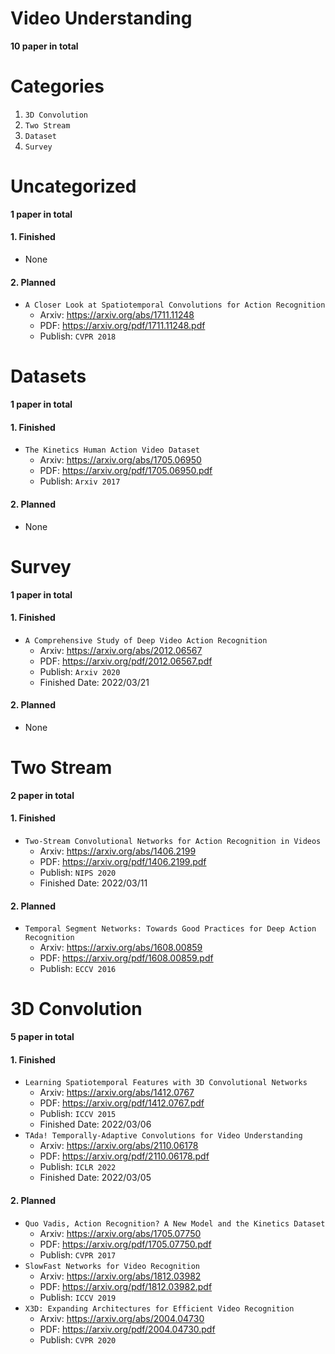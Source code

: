# Video Understanding

**10 paper in total**









# Categories

1. `3D Convolution`
2. `Two Stream`
3. `Dataset`
4. `Survey`







# Uncategorized

**1 paper in total**

#### 1. Finished

- None

#### 2. Planned

- `A Closer Look at Spatiotemporal Convolutions for Action Recognition`
  - Arxiv: https://arxiv.org/abs/1711.11248
  - PDF: https://arxiv.org/pdf/1711.11248.pdf
  - Publish: `CVPR 2018`







# Datasets

**1 paper in total**

#### 1. Finished

- `The Kinetics Human Action Video Dataset`
  - Arxiv: https://arxiv.org/abs/1705.06950
  - PDF: https://arxiv.org/pdf/1705.06950.pdf
  - Publish: `Arxiv 2017 `

#### 2. Planned

- None







# Survey

**1 paper in total**

#### 1. Finished

- `A Comprehensive Study of Deep Video Action Recognition`
  - Arxiv: https://arxiv.org/abs/2012.06567
  - PDF: https://arxiv.org/pdf/2012.06567.pdf
  - Publish: `Arxiv 2020`
  - Finished Date: 2022/03/21

#### 2. Planned

- None







# Two Stream

**2 paper in total**

#### 1. Finished

- `Two-Stream Convolutional Networks for Action Recognition in Videos`
  - Arxiv: https://arxiv.org/abs/1406.2199
  - PDF: https://arxiv.org/pdf/1406.2199.pdf
  - Publish: `NIPS 2020`
  - Finished Date: 2022/03/11

#### 2. Planned

- `Temporal Segment Networks: Towards Good Practices for Deep Action Recognition`
  - Arxiv: https://arxiv.org/abs/1608.00859
  - PDF: https://arxiv.org/pdf/1608.00859.pdf
  - Publish: `ECCV 2016`







# 3D Convolution

**5 paper in total**

#### 1. Finished

- `Learning Spatiotemporal Features with 3D Convolutional Networks`
  - Arxiv: https://arxiv.org/abs/1412.0767
  - PDF: https://arxiv.org/pdf/1412.0767.pdf
  - Publish: `ICCV 2015`
  - Finished Date: 2022/03/06
- `TAda! Temporally-Adaptive Convolutions for Video Understanding`
  - Arxiv: https://arxiv.org/abs/2110.06178
  - PDF: https://arxiv.org/pdf/2110.06178.pdf
  - Publish: `ICLR 2022`
  - Finished Date: 2022/03/05

#### 2. Planned

- `Quo Vadis, Action Recognition? A New Model and the Kinetics Dataset`
  - Arxiv: https://arxiv.org/abs/1705.07750
  - PDF: https://arxiv.org/pdf/1705.07750.pdf
  - Publish: `CVPR 2017`
- `SlowFast Networks for Video Recognition`
  - Arxiv: https://arxiv.org/abs/1812.03982
  - PDF: https://arxiv.org/pdf/1812.03982.pdf
  - Publish: `ICCV 2019`
- `X3D: Expanding Architectures for Efficient Video Recognition`
  - Arxiv: https://arxiv.org/abs/2004.04730
  - PDF: https://arxiv.org/pdf/2004.04730.pdf
  - Publish: `CVPR 2020`



